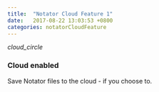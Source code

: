 ```yaml
---
title:  "Notator Cloud Feature 1"
date:   2017-08-22 13:03:53 +0800
categories: notatorCloudFeature
---
```

<i class="material-icons">cloud_circle</i>
### Cloud enabled
Save Notator files to the cloud - if you choose to.

